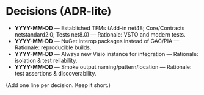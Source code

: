 # Decisions (ADR-lite)

- **YYYY-MM-DD** — Established TFMs (Add-in net48; Core/Contracts netstandard2.0; Tests net8.0) — Rationale: VSTO and modern tests.
- **YYYY-MM-DD** — NuGet interop packages instead of GAC/PIA — Rationale: reproducible builds.
- **YYYY-MM-DD** — Always new Visio instance for integration — Rationale: isolation & test reliability.
- **YYYY-MM-DD** — Smoke output naming/pattern/location — Rationale: test assertions & discoverability.

(Add one line per decision. Keep it short.)
